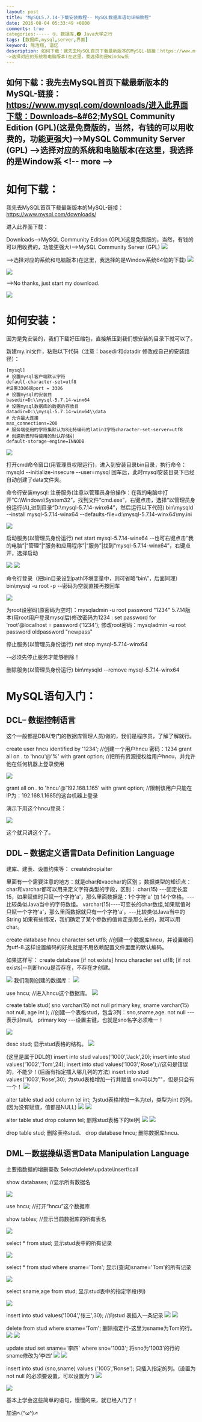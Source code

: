 ```yaml
---
layout: post
title: "MySQL5.7.14-下载安装教程-- MySQL数据库语句详细教程"
date: 2016-08-04 05:33:49 +0800
comments: true
categories:----- ⑤、数据库,❷ Java大学之行
tags: [数据库,mysql,server,界面]
keyword: 陈浩翔, 谙忆
description: 如何下载：我先去MySQL首页下载最新版本的MySQL-链接：https://www.mysql.com/downloads/进入此界面下载：Downloads–>MySQL Community Edition (GPL)(这是免费版的，当然，有钱的可以用收费的，功能更强大)–>MySQL Community Server (GPL) 
–>选择对应的系统和电脑版本(在这里，我选择的是Window系 
---
```



如何下载：我先去MySQL首页下载最新版本的MySQL-链接：https://www.mysql.com/downloads/进入此界面下载：Downloads–&#62;MySQL Community Edition (GPL)(这是免费版的，当然，有钱的可以用收费的，功能更强大)–&#62;MySQL Community Server (GPL) 
–&#62;选择对应的系统和电脑版本(在这里，我选择的是Window系
&#60;!-- more --&#62;
----------

如何下载：
=====

我先去MySQL首页下载最新版本的MySQL-链接：https://www.mysql.com/downloads/
 
进入此界面下载：

Downloads--&#62;MySQL Community Edition (GPL)(这是免费版的，当然，有钱的可以用收费的，功能更强大)--&#62;MySQL Community Server (GPL)
![](http://img.blog.csdn.net/20160804112801353)

--&#62;选择对应的系统和电脑版本(在这里，我选择的是Window系统64位的下载)
![](http://img.blog.csdn.net/20160804113138050)

![](http://img.blog.csdn.net/20160804113103050)

--&#62;No thanks, just start my download.

![](http://img.blog.csdn.net/20160804113258395)

如何安装：
=====

因为是免安装的，我们下载好压缩包，直接解压到我们想安装的目录下就可以了。

新建my.ini文件，粘贴以下代码（注意：basedir和datadir 修改成自己的安装路径）：

```
[mysql]
# 设置mysql客户端默认字符
default-character-set=utf8
#设置3306端port = 3306
# 设置mysql的安装目
basedir=D:\\mysql-5.7.14-winx64
# 设置mysql数据库的数据的存放目
datadir=D:\\mysql-5.7.14-winx64\\data
# 允许最大连接
max_connections=200
# 服务端使用的字符集默认为8比特编码的latin1字符character-set-server=utf8
# 创建新表时将使用的默认存储引
default-storage-engine=INNODB
```

![](http://img.blog.csdn.net/20160804153428079)


打开cmd命令窗口(用管理员权限运行)，进入到安装目录bin目录，执行命令：
mysqld --initialize-insecure --user=mysql  回车后，此时mysql安装目录下已经自动创建了data文件夹。


命令行安装mysql:
注册服务(注意以管理员身份操作：在我的电脑中打开“C:\Windows\System32”，找到文件“cmd.exe”，右键点击，选择“以管理员身份运行(A),进到目录“D:\mysql-5.7.14-winx64”，然后运行以下代码)
    bin\mysqld --install mysql-5.7.14-winx64 --defaults-file=d:\mysql-5.7.14-winx64\my.ini

![](http://img.blog.csdn.net/20160804153836753)


启动服务(以管理员身份运行)
    net start mysql-5.7.14-winx64
     --也可右键点击“我的电脑”|“管理”|“服务和应用程序”|“服务”|找到“mysql-5.7.14-winx64”，右键点开，选择启动

![](http://img.blog.csdn.net/20160804153920925)
![](http://img.blog.csdn.net/20160804154003550)

命令行登录（把bin目录设到path环境变量中，则可省略“bin\”，后面同理）
   bin\mysql -u root -p
   --密码为空就直接再按回车

![](http://img.blog.csdn.net/20160804161518113)

为root设密码(原密码为空时)：mysqladmin -u root password "1234"
5.7.14版本(用root用户登录mysql后)修改密码为1234  : set password for 'root'@localhost = password ('1234');
修改root密码：mysqladmin -u root password oldpassword "newpass"

停止服务(以管理员身份运行)
   net stop mysql-5.7.14-winx64

--必须先停止服务才能够删除！

 删除服务(以管理员身份运行)
    bin\mysqld --remove mysql-5.7.14-winx64




MySQL语句入门：
==========

DCL– 数据控制语言
-----------

这个一般都是DBA(专门的数据库管理人员)做的，我们是程序员，了解了解就行。

create user hncu identified by '1234';  //创建一个用户hncu 密码：1234
grant all on *.* to 'hncu'@'%' with grant option; //把所有资源授权给用户hncu，并允许他在任何机器上登录使用

![](http://img.blog.csdn.net/20160804161830083)

grant all on *.* to 'hncu'@'192.168.1.165' with grant option; //限制该用户只能在IP为：192.168.1.1685的这台机器上登录

演示下用这个hncu登录：

![](http://img.blog.csdn.net/20160804162105224)


这个就只讲这个了。


DDL – 数据定义语言Data Definition Language
------------------------------------

建库、建表、设置约束等：
create\drop\alter

里面有一个需要注意的地方：就是char和vaechar的区别；
数据类型的知识点： char和varchar都可以用来定义字符类型的字段，区别：
char(15) ---固定长度15，如果赋值时只赋一个字符'a'，那么里面数据是：1个字符'a' 加 14个空格。---比较类似Java当中的字符数组。
varchar(15)----可变长的char数组,如果赋值时只赋一个字符'a'，那么里面数据就只有一个字符'a'。---比较类似Java当中的String
如果有些情况，我们确定了某个参数的值肯定是那么长的，就可以用char。


create database hncu character set utf8;
//创建一个数据库hncu，并设置编码为utf-8.这样设置编码的好处就是不用依赖配置文件里面的默认编码。

如果这样写：
create database [if not exists] hncu character set utf8;
 [if not exists]--判断hncu是否存在，不存在才创建。

![](http://img.blog.csdn.net/20160804163540481)
我们刚刚创建的数据库：
![](http://img.blog.csdn.net/20160804163755904)

use hncu;
//进入hncu这个数据库。
![](http://img.blog.csdn.net/20160804164237141)

create table stud(
sno varchar(15) not null primary key,
sname varchar(15) not null,
age int
);
//创建一个表格stud，包含3列：sno,sname,age.
not null ---表示非null。
primary key ---设置主键，也就是sno名字必须唯一！

![](http://img.blog.csdn.net/20160804164327368)


desc stud;
显示stud表格的结构。
![](http://img.blog.csdn.net/20160804164641783)


(这里是属于DDL的)
insert into stud values('1000','Jack',20);
insert into stud values('1002','Tom',24);
insert into stud values('1003','Rose');//这句是错误的，不能少！(后面有指定插入哪几列的方法)
insert into stud values('1003','Rose',30);
为stud表格增加一行并赋值
sno可以为""，但是只会有一个！
![](http://img.blog.csdn.net/20160804165057082)


alter table stud add column tel int;
为stud表格增加一名为tel，类型为int 的列。
(因为没有赋值，值都是NULL)
![](http://img.blog.csdn.net/20160804165704481)
![](http://img.blog.csdn.net/20160804170252535)

alter table stud drop column tel;
删除stud表格下的tel列
![](http://img.blog.csdn.net/20160804170511431)
![](http://img.blog.csdn.net/20160804170552103)

drop table stud;
删除表格stud、
drop database hncu;
删除数据库hncu、



DML－数据操纵语言Data Manipulation Language
------------------------------------
主要指数据的增删查改
Select\delete\update\insert\call


show databases;  //显示所有数据名

![](http://img.blog.csdn.net/20160804170817479)


use hncu;  //打开“hncu”这个数据库

show tables; //显示当前数据库的所有表名

![](http://img.blog.csdn.net/20160804170903917)

select * from stud;
显示stud表中的所有记录

![](http://img.blog.csdn.net/20160804171410357)


select * from stud where sname='Tom';
显示(查询)sname='Tom'的所有记录

![](http://img.blog.csdn.net/20160804171620489)


select sname,age from stud;
显示stud表中的指定字段(列)

![](http://img.blog.csdn.net/20160804171811188)


insert into stud values('1004','张三',30);
//向stud 表插入一条记录
![](http://img.blog.csdn.net/20160804172122153)
![](http://img.blog.csdn.net/20160804172200669)


delete from stud where sname='Tom';
删除指定行-这里为sname为Tom的行。
![](http://img.blog.csdn.net/20160804172318187)
![](http://img.blog.csdn.net/20160804172353940)

update stud set sname='李四' where sno='1003';
将sno为'1003'的行的sname修改为'李四'
![](http://img.blog.csdn.net/20160804172617551)
![](http://img.blog.csdn.net/20160804172630645)

insert into stud (sno,sname) values ('1005','Ronse');
只插入指定的列。(设置为not null 的必须要设置，可以设置为'')
![](http://img.blog.csdn.net/20160804173047708)

![](http://img.blog.csdn.net/20160804173121168)


基本上学会这些简单的语句，慢慢的来，就已经入门了！

加油↖(^ω^)↗